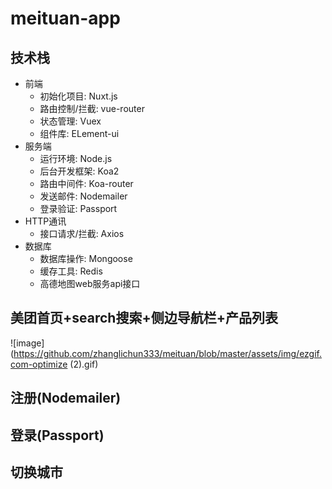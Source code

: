 # meituan-app
## 技术栈
- 前端
  + 初始化项目: Nuxt.js
  + 路由控制/拦截: vue-router
  + 状态管理: Vuex
  + 组件库: ELement-ui
- 服务端
  + 运行环境: Node.js
  + 后台开发框架: Koa2
  + 路由中间件: Koa-router
  + 发送邮件: Nodemailer
  + 登录验证: Passport
- HTTP通讯
  + 接口请求/拦截: Axios
- 数据库
  + 数据库操作: Mongoose
  + 缓存工具: Redis
  + 高德地图web服务api接口
 ## 美团首页+search搜索+侧边导航栏+产品列表
![image](https://github.com/zhanglichun333/meituan/blob/master/assets/img/ezgif.com-optimize (2).gif)
 ## 注册(Nodemailer)
 ## 登录(Passport)
 ## 切换城市
